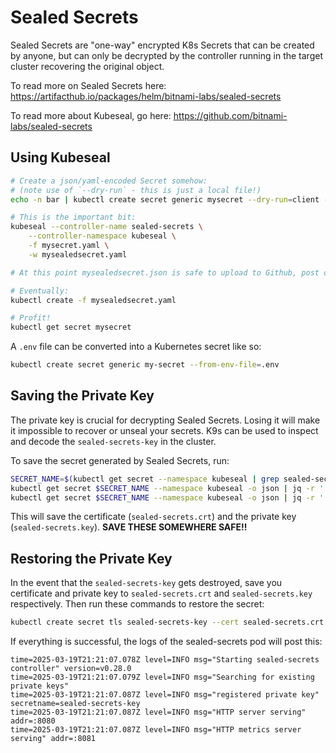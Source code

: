 # Sealed Secrets

Sealed Secrets are "one-way" encrypted K8s Secrets that can be created by anyone, but can only be decrypted by the controller running in the target cluster recovering the original object.

To read more on Sealed Secrets here:
https://artifacthub.io/packages/helm/bitnami-labs/sealed-secrets

To read more about Kubeseal, go here:
https://github.com/bitnami-labs/sealed-secrets

## Using Kubeseal

```bash
# Create a json/yaml-encoded Secret somehow:
# (note use of `--dry-run` - this is just a local file!)
echo -n bar | kubectl create secret generic mysecret --dry-run=client --from-file=foo=/dev/stdin -o yaml > mysecret.yaml

# This is the important bit:
kubeseal --controller-name sealed-secrets \
    --controller-namespace kubeseal \
    -f mysecret.yaml \
    -w mysealedsecret.yaml

# At this point mysealedsecret.json is safe to upload to Github, post on Twitter, etc.

# Eventually:
kubectl create -f mysealedsecret.yaml

# Profit!
kubectl get secret mysecret
```

A `.env` file can be converted into a Kubernetes secret like so:

```bash
kubectl create secret generic my-secret --from-env-file=.env
```

## Saving the Private Key

The private key is crucial for decrypting Sealed Secrets. Losing it will make it impossible to recover or unseal your secrets.
K9s can be used to inspect and decode the `sealed-secrets-key` in the cluster.

To save the secret generated by Sealed Secrets, run:

```bash
SECRET_NAME=$(kubectl get secret --namespace kubeseal | grep sealed-secrets-key | cut -d ' ' -f1)
kubectl get secret $SECRET_NAME --namespace kubeseal -o json | jq -r '.data."tls.crt"' | base64 -d > sealed-secrets.crt
kubectl get secret $SECRET_NAME --namespace kubeseal -o json | jq -r '.data."tls.key"' | base64 -d > sealed-secrets.key
```

This will save the certificate (`sealed-secrets.crt`) and the private key (`sealed-secrets.key`). **SAVE THESE SOMEWHERE SAFE!!**

## Restoring the Private Key

In the event that the `sealed-secrets-key` gets destroyed, save you certificate and private key to `sealed-secrets.crt` and `sealed-secrets.key` respectively. Then run these commands to restore the secret:

```bash
kubectl create secret tls sealed-secrets-key --cert sealed-secrets.crt --key sealed-secrets.key --namespace kubeseal
```

If everything is successful, the logs of the sealed-secrets pod will post this:

```logs
time=2025-03-19T21:21:07.078Z level=INFO msg="Starting sealed-secrets controller" version=v0.28.0
time=2025-03-19T21:21:07.079Z level=INFO msg="Searching for existing private keys"
time=2025-03-19T21:21:07.087Z level=INFO msg="registered private key" secretname=sealed-secrets-key
time=2025-03-19T21:21:07.087Z level=INFO msg="HTTP server serving" addr=:8080
time=2025-03-19T21:21:07.087Z level=INFO msg="HTTP metrics server serving" addr=:8081
```

